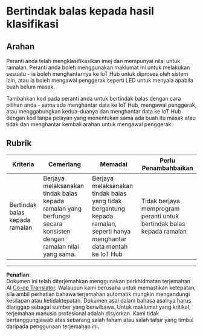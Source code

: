 <!--
CO_OP_TRANSLATOR_METADATA:
{
  "original_hash": "022e21f8629b721424c1de25195fff67",
  "translation_date": "2025-08-27T20:58:15+00:00",
  "source_file": "4-manufacturing/lessons/2-check-fruit-from-device/assignment.md",
  "language_code": "ms"
}
-->
# Bertindak balas kepada hasil klasifikasi

## Arahan

Peranti anda telah mengklasifikasikan imej dan mempunyai nilai untuk ramalan. Peranti anda boleh menggunakan maklumat ini untuk melakukan sesuatu - ia boleh menghantarnya ke IoT Hub untuk diproses oleh sistem lain, atau ia boleh mengawal penggerak seperti LED untuk menyala apabila buah belum masak.

Tambahkan kod pada peranti anda untuk bertindak balas dengan cara pilihan anda - sama ada menghantar data ke IoT Hub, mengawal penggerak, atau menggabungkan kedua-duanya dan menghantar data ke IoT Hub dengan kod tanpa pelayan yang menentukan sama ada buah itu masak atau tidak dan menghantar kembali arahan untuk mengawal penggerak.

## Rubrik

| Kriteria | Cemerlang | Memadai | Perlu Penambahbaikan |
| -------- | --------- | -------- | -------------------- |
| Bertindak balas kepada ramalan | Berjaya melaksanakan tindak balas kepada ramalan yang berfungsi secara konsisten dengan ramalan nilai yang sama. | Berjaya melaksanakan tindak balas yang tidak bergantung kepada ramalan, seperti hanya menghantar data mentah ke IoT Hub | Tidak berjaya memprogram peranti untuk bertindak balas kepada ramalan |

---

**Penafian**:  
Dokumen ini telah diterjemahkan menggunakan perkhidmatan terjemahan AI [Co-op Translator](https://github.com/Azure/co-op-translator). Walaupun kami berusaha untuk memastikan ketepatan, sila ambil perhatian bahawa terjemahan automatik mungkin mengandungi kesilapan atau ketidaktepatan. Dokumen asal dalam bahasa asalnya harus dianggap sebagai sumber yang berwibawa. Untuk maklumat yang kritikal, terjemahan manusia profesional adalah disyorkan. Kami tidak bertanggungjawab atas sebarang salah faham atau salah tafsir yang timbul daripada penggunaan terjemahan ini.